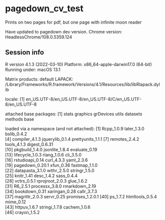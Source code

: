 # pagedown_cv_test

Prints on two pages for pdf, but one page with infinite moon reader

Have updated to pagedown dev version. 
Chrome version: HeadlessChrome/108.0.5359.124


## Session info
R version 4.1.3 (2022-03-10)
Platform: x86_64-apple-darwin17.0 (64-bit)
Running under: macOS 13.1

Matrix products: default
LAPACK: /Library/Frameworks/R.framework/Versions/4.1/Resources/lib/libRlapack.dylib

locale:
[1] en_US.UTF-8/en_US.UTF-8/en_US.UTF-8/C/en_US.UTF-8/en_US.UTF-8

attached base packages:
[1] stats     graphics  grDevices utils     datasets  methods   base     

loaded via a namespace (and not attached):
 [1] Rcpp_1.0.9        later_1.3.0       bslib_0.4.2      
 [4] compiler_4.1.3    jquerylib_0.1.4   prettyunits_1.1.1
 [7] remotes_2.4.2     tools_4.1.3       digest_0.6.31    
[10] pkgbuild_1.4.0    jsonlite_1.8.4    evaluate_0.19    
[13] lifecycle_1.0.3   rlang_1.0.6       cli_3.5.0        
[16] rstudioapi_0.14   curl_4.3.3        yaml_2.3.6       
[19] pagedown_0.20.1   xfun_0.36         fastmap_1.1.0    
[22] datapasta_3.1.0   withr_2.5.0       stringr_1.5.0    
[25] knitr_1.41        desc_1.4.2        sass_0.4.4       
[28] vctrs_0.5.1       rprojroot_2.0.3   glue_1.6.2       
[31] R6_2.5.1          processx_3.8.0    rmarkdown_2.19   
[34] bookdown_0.31     xaringan_0.28     callr_3.7.3      
[37] magrittr_2.0.3    servr_0.25        promises_1.2.0.1 
[40] ps_1.7.2          htmltools_0.5.4   mime_0.12        
[43] httpuv_1.6.7      stringi_1.7.8     cachem_1.0.6     
[46] crayon_1.5.2    
